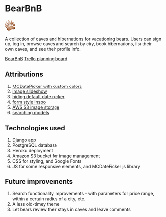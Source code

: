 # BearBnB

![bear paw](./main_app/static/images/paw.png)

A collection of caves and hibernations for vacationing bears. Users can sign up, log in, browse caves and search by city, book hibernations, list their own caves, and see their profile info.

[BearBnB](https://bearbnb-43c85a3ade2e.herokuapp.com/)
[Trello planning board](https://trello.com/b/CmtEexug/project-4-bearbnb)

## Attributions
1. [MCDatePicker with custom colors](https://mcdatepicker.netlify.app/docs/theme)
2. [image slideshow](https://www.w3schools.com/howto/howto_js_slideshow.asp)
3. [hiding default date picker](https://stackoverflow.com/a/70881945)
4. [form style inspo](https://uiverse.io/Praashoo7/brave-moose-56)
5. [AWS S3 image storage](https://git.generalassemb.ly/WDI-CC-LIBRARY/django-uploading-images)
6.  [searching models](https://medium.com/@nutanbhogendrasharma/implement-search-functionality-with-class-based-views-on-the-django-blog-website-part-15-9b8cc53ed10f)

## Technologies used
1. Django app
2. PostgreSQL database
3. Heroku deployment
4. Amazon S3 bucket for image management
4. CSS for styling, and Google Fonts
4. JS for some responsive elements, and MCDatePicker js library

## Future improvements
1. Search functionality improvements - with parameters for price range, within a certain radius of a city, etc.
2. A less old-timey theme
3. Let bears review their stays in caves and leave comments